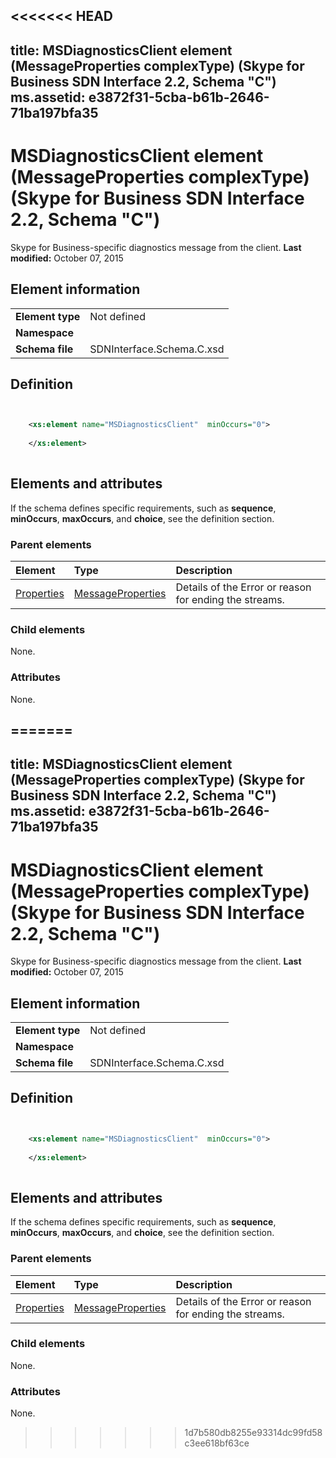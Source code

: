 <<<<<<< HEAD
---
title: MSDiagnosticsClient element (MessageProperties complexType) (Skype for Business SDN Interface 2.2, Schema "C")
ms.assetid: e3872f31-5cba-b61b-2646-71ba197bfa35
---


# MSDiagnosticsClient element (MessageProperties complexType) (Skype for Business SDN Interface 2.2, Schema "C")
Skype for Business-specific diagnostics message from the client. 
 **Last modified:** October 07, 2015
  
    
    


## Element information


|||
|:-----|:-----|
|**Element type**|Not defined |
|**Namespace**||
|**Schema file**|SDNInterface.Schema.C.xsd |
   

## Definition


```XML


    <xs:element name="MSDiagnosticsClient"  minOccurs="0">
    
    </xs:element>
  
```


## Elements and attributes

If the schema defines specific requirements, such as **sequence**, **minOccurs**, **maxOccurs**, and **choice**, see the definition section. 
  
    
    

### Parent elements



|**Element**|**Type**|**Description**|
|:-----|:-----|:-----|
| [Properties](properties-element-messagetype-complextype.md)| [MessageProperties](messageproperties-complextype-1.md)|Details of the Error or reason for ending the streams. |
   

### Child elements

None. 
  
    
    

### Attributes

None. 
  
    
    

=======
---
title: MSDiagnosticsClient element (MessageProperties complexType) (Skype for Business SDN Interface 2.2, Schema "C")
ms.assetid: e3872f31-5cba-b61b-2646-71ba197bfa35
---


# MSDiagnosticsClient element (MessageProperties complexType) (Skype for Business SDN Interface 2.2, Schema "C")
Skype for Business-specific diagnostics message from the client. 
 **Last modified:** October 07, 2015
  
    
    


## Element information


|||
|:-----|:-----|
|**Element type**|Not defined |
|**Namespace**||
|**Schema file**|SDNInterface.Schema.C.xsd |
   

## Definition


```XML


    <xs:element name="MSDiagnosticsClient"  minOccurs="0">
    
    </xs:element>
  
```


## Elements and attributes

If the schema defines specific requirements, such as **sequence**, **minOccurs**, **maxOccurs**, and **choice**, see the definition section. 
  
    
    

### Parent elements



|**Element**|**Type**|**Description**|
|:-----|:-----|:-----|
| [Properties](properties-element-messagetype-complextype.md)| [MessageProperties](messageproperties-complextype-1.md)|Details of the Error or reason for ending the streams. |
   

### Child elements

None. 
  
    
    

### Attributes

None. 
  
    
    

>>>>>>> 1d7b580db8255e93314dc99fd58c3ee618bf63ce
